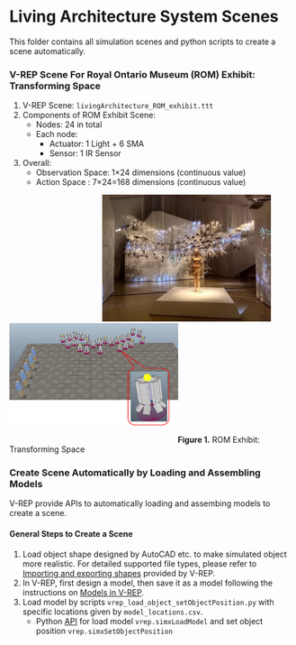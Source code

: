 # Living Architecture System Scenes
This folder contains all simulation scenes and python scripts to create a scene automatically.

### V-REP Scene For Royal Ontario Museum (ROM) Exhibit: Transforming Space
1. V-REP Scene: `livingArchitecture_ROM_exhibit.ttt`
2. Components of ROM Exhibit Scene:
   * Nodes: 24 in total
   * Each node:
      * Actuator: 1 Light + 6 SMA
      * Sensor: 1 IR Sensor
3. Overall:
   * Observation Space: 1×24 dimensions (continuous value)
   * Action Space : 7×24=168 dimensions (continuous value)

&nbsp; &nbsp; &nbsp; &nbsp; &nbsp; &nbsp; &nbsp; &nbsp; &nbsp; &nbsp; &nbsp; &nbsp; &nbsp; &nbsp; &nbsp; &nbsp; &nbsp; &nbsp; &nbsp; &nbsp; &nbsp; <img src="https://github.com/UWaterloo-ASL/LAS_Gym/blob/ROM_Agent_Community_LM/InitialDesignIdeas/ROM_Exhibit/ROM_exhibit.jpg" width="300"  />     &nbsp;  <img src="https://github.com/UWaterloo-ASL/LAS_Gym/blob/ROM_Agent_Community_LM/InitialDesignIdeas/ROM_Exhibit/ROM_exhibit_simulator.png" width="300"  /> 

&nbsp; &nbsp; &nbsp; &nbsp; &nbsp; &nbsp; &nbsp; &nbsp; &nbsp; &nbsp; &nbsp; &nbsp; &nbsp; &nbsp; &nbsp; &nbsp; &nbsp; &nbsp; &nbsp; &nbsp; &nbsp; &nbsp; &nbsp; &nbsp; &nbsp; &nbsp; &nbsp; &nbsp; &nbsp; &nbsp; &nbsp; &nbsp; &nbsp; &nbsp; &nbsp; &nbsp; &nbsp; &nbsp; **Figure 1.** ROM Exhibit: Transforming Space

### Create Scene Automatically by Loading and Assembling Models
V-REP provide APIs to automatically loading and assembing models to create a scene.
#### General Steps to Create a Scene
1. Load object shape designed by AutoCAD etc. to make simulated object more realistic. For detailed supported file types, please refer to [Importing and exporting shapes](http://www.coppeliarobotics.com/helpFiles/en/importExport.htm) provided by V-REP.
2. In V-REP, first design a model, then save it as a model following the instructions on [Models in V-REP](http://www.coppeliarobotics.com/helpFiles/en/models.htm).
3. Load model by scripts `vrep_load_object_setObjectPosition.py` with specific locations given by `model_locations.csv`. 
   * Python [API](http://www.coppeliarobotics.com/helpFiles/en/remoteApiFunctionsPython.htm) for load model `vrep.simxLoadModel` and set object position `vrep.simxSetObjectPosition`
